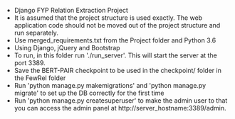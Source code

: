 * Django FYP Relation Extraction Project
* It is assumed that the project structure is used exactly. The web application code should not be moved out of the project structure and run separately.
* Use merged_requirements.txt from the Project folder and Python 3.6
* Using Django, jQuery and Bootstrap
* To run, in this folder run './run_server'. This will start the server at the port 3389.
* Save the BERT-PAIR checkpoint to be used in the checkpoint/ folder in the FewRel folder
* Run 'python manage.py makemigrations' and 'python manage.py migrate' to set up the DB correctly for the first time
* Run 'python manage.py createsuperuser' to make the admin user to that you can access the admin panel at http://server_hostname:3389/admin.